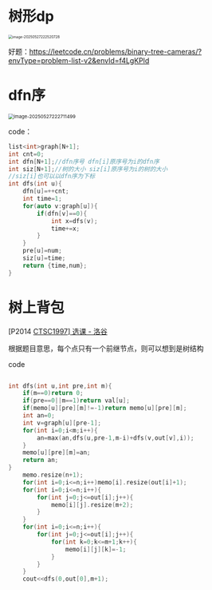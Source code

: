 # 树形dp



<img src="C:\Users\LENOVO\AppData\Roaming\Typora\typora-user-images\image-20250527222520728.png" alt="image-20250527222520728" style="zoom: 50%;" />

好题：https://leetcode.cn/problems/binary-tree-cameras/?envType=problem-list-v2&envId=f4LgKPld





# dfn序

<img src="C:\Users\LENOVO\AppData\Roaming\Typora\typora-user-images\image-20250527222711499.png" alt="image-20250527222711499" style="zoom: 67%;" />



code：

```c++
list<int>graph[N+1];
int cnt=0;
int dfn[N+1];//dfn序号 dfn[i]原序号为i的dfn序
int siz[N+1];//树的大小 siz[i]原序号为i的树的大小
//siz[i]也可以以dfn序为下标
int dfs(int u){
    dfn[u]=++cnt;
    int time=1;
    for(auto v:graph[u]){
        if(dfn[v]==0){
            int x=dfs(v);
            time+=x;
        }
    }
    pre[u]=num;
    siz[u]=time;
    return {time,num};
}
```



# 树上背包

[P2014 [CTSC1997\] 选课 - 洛谷](https://www.luogu.com.cn/problem/P2014)

根据题目意思，每个点只有一个前继节点，则可以想到是树结构

code

```c++

int dfs(int u,int pre,int m){
	if(m==0)return 0;
	if(pre==0||m==1)return val[u];
	if(memo[u][pre][m]!=-1)return memo[u][pre][m];
	int an=0;
	int v=graph[u][pre-1];
	for(int i=0;i<m;i++){
		an=max(an,dfs(u,pre-1,m-i)+dfs(v,out[v],i));
	}
	memo[u][pre][m]=an;
	return an;
}
	memo.resize(n+1);
	for(int i=0;i<=n;i++)memo[i].resize(out[i]+1);
	for(int i=0;i<=n;i++){
		for(int j=0;j<=out[i];j++){
			memo[i][j].resize(m+2);
		}
	}
	for(int i=0;i<=n;i++){
		for(int j=0;j<=out[i];j++){
			for(int k=0;k<=m+1;k++){
				memo[i][j][k]=-1;
			}
		}
	}
	cout<<dfs(0,out[0],m+1);
```

